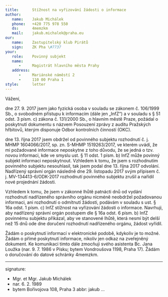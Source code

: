 ```yaml
---
title:      Stížnost na vyřizování žádosti o informace
author:
   name:    Jakub Michálek
   phone:   +420 775 978 550
   ds:      4memzkm
   mail:    jakub.michalek@praha.eu
our:
   name:    Zastupitelský klub Pirátů
   sign:    ZK Pha \#7737
your:
   role:    Povinný subjekt
   name:    
      -     Magistrát hlavního města Prahy
   address:
      -     Mariánské náměstí 2
      -     110 00 Praha 1
style:      letter
---
```


Vážení,

dne 27. 9. 2017 jsem jako fyzická osoba v souladu se zákonem č. 106/1999 Sb., o svobodném přístupu k informacím (dále jen „InfZ“) a v souladu s § 51 odst. 3 písm. c) zákona č. 131/2000 Sb., o hlavním městě Praze, požádal o poskytnutí dokumentu s názvem Posouzení zprávy z auditu Pražských hřbitovů, kterým disponuje Odbor kontrolních činností (OKC).

dne 13. října 2017 jsem obdržel od povinného subjektu rozhodnutí č.  j. MHMP 1604066/2017, sp. zn. S-MHMP 1519263/2017, ve kterém uvádí, že mi požadované informace neposkytne z toho důvodu, že se jedná o tzv. novou informaci, kde ve smyslu ust. § 11 odst. 1 písm. b) InfZ může povinný subjekt informaci neposkytnout. Vzhledem k tomu, že jsem s rozhodnutím povinného subjektu nesouhlasil, tak jsem podal dne 13. října 2017 odvolání. Nadřízený správní orgán následně dne 29. listopadu 2017 svým přípisem č. j. MV-134413-6/ODK-2017 rozhodnutí povinného subjektu zrušil a nařídil nové projednání žádosti. 

Vzhledem k tomu, že jsem v zákonné lhůtě patnácti dnů od vydání rozhodnutí nadřízeného správního orgánu nicméně neobdržel požadovanou informaci, ani rozhodnutí o odmítnutí žádosti, podávám v souladu s ust. § 16a odst. 1 písm. c) InfZ stížnost na vyřizování žádosti o informace. Navrhuji, aby nadřízený správní orgán postupem dle § 16a odst. 6 písm. b) InfZ povinnému subjektu přikázal, aby ve stanovené lhůtě, která nesmí být delší než 15 dnů ode dne doručení rozhodnutí nadřízeného orgánu, žádost vyřídil.

Žádám o poskytnutí informací v elektronické podobě, kdykoliv je to možné. Žádám o přímé poskytnutí informace, nikoliv jen odkaz na zveřejněný dokument. Ke komunikaci tímto dále zmocňuji svého asistenta Bc. Jana Loužka (nar. 9. 7. 1986 v Písku; bytem Vondroušova 1198, Praha 17). Žádám o doručování do datové schránky 4memzkm.

---
signature: 
  - Mgr. et Mgr. Jakub Michálek
  - nar. 6. 2. 1989
  - bytem Bořivojova 108, Praha 3
abbr:       jakub
...
